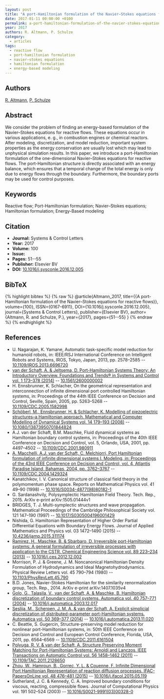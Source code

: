 ```yaml
---
layout: post
title: "A port-Hamiltonian formulation of the Navier–Stokes equations for reactive flows"
date: 2017-01-11 00:00:00 +0100
permalink: a-port-hamiltonian-formulation-of-the-navier-stokes-equations-for-reactive-flows
year: 2017
authors: R. Altmann, P. Schulze
category:
  - articles
tags:
  - reactive flow
  - port-hamiltonian formulation
  - navier–stokes equations
  - hamiltonian formulation
  - energy-based modeling
---
```

 
## Authors
[R. Altmann](authors/r_altmann), [P. Schulze](authors/philipp_schulze)
 
## Abstract
We consider the problem of finding an energy-based formulation of the Navier–Stokes equations for reactive flows. These equations occur in various applications, e. g., in combustion engines or chemical reactors. After modeling, discretization, and model reduction, important system properties as the energy conservation are usually lost which may lead to unphysical simulation results. In this paper, we introduce a port-Hamiltonian formulation of the one-dimensional Navier–Stokes equations for reactive flows. The port-Hamiltonian structure is directly associated with an energy balance, which ensures that a temporal change of the total energy is only due to energy flows through the boundary. Furthermore, the boundary ports may be used for control purposes.
 
## Keywords
Reactive flow; Port-Hamiltonian formulation; Navier–Stokes equations; Hamiltonian formulation; Energy-Based modeling
 
## Citation
- **Journal:** Systems &amp; Control Letters
- **Year:** 2017
- **Volume:** 100
- **Issue:** 
- **Pages:** 51--55
- **Publisher:** Elsevier BV
- **DOI:** [10.1016/j.sysconle.2016.12.005](https://doi.org/10.1016/j.sysconle.2016.12.005)
 
## BibTeX
{% highlight bibtex %}
{% raw %}
@article{Altmann_2017,
  title={{A port-Hamiltonian formulation of the Navier–Stokes equations for reactive flows}},
  volume={100},
  ISSN={0167-6911},
  DOI={10.1016/j.sysconle.2016.12.005},
  journal={Systems &amp; Control Letters},
  publisher={Elsevier BV},
  author={Altmann, R. and Schulze, P.},
  year={2017},
  pages={51--55}
}
{% endraw %}
{% endhighlight %}
 
## References
- U. Nagarajan, K. Yamane, Automatic task-specific model reduction for humanoid robots, in: IEEE/RSJ International Conference on Intelligent Robots and Systems, IROS, Tokyo, Japan, 2013, pp. 2578–2585 -- [10.1109/IROS.2013.6696720](https://doi.org/10.1109/IROS.2013.6696720)
- [van der Schaft, A. & Jeltsema, D. Port-Hamiltonian Systems Theory: An Introductory Overview. Foundations and Trends® in Systems and Control vol. 1 173–378 (2014)](port-hamiltonian-systems-theory-an-introductory-overview-journal) -- [10.1561/2600000002](https://doi.org/10.1561/2600000002)
- H. Ennsbrunner, K. Schlacher, On the geometrical representation and interconnection of infinite dimensional port controlled Hamiltonian systems, in: Proceedings of the 44th IEEE Conference on Decision and Control, Seville, Spain, 2005, pp. 5263–5268 -- [10.1109/CDC.2005.1582998](https://doi.org/10.1109/CDC.2005.1582998)
- [Schöberl, M., Ennsbrunner, H. & Schlacher, K. Modelling of piezoelectric structures–a Hamiltonian approach. Mathematical and Computer Modelling of Dynamical Systems vol. 14 179–193 (2008)](modelling-of-piezoelectric-structures-a-hamiltonian-approach) -- [10.1080/13873950701844824](https://doi.org/10.1080/13873950701844824)
- A.J. van der Schaft, B.M. Maschke, Fluid dynamical systems as Hamiltonian boundary control systems, in: Proceedings of the 40th IEEE Conference on Decision and Control, vol. 5, Orlando, USA, 2001, pp. 4497–4502 -- [10.1109/CDC.2001.980911](https://doi.org/10.1109/CDC.2001.980911)
- [A. Macchelli, A.J. van der Schaft, C. Melchiorri, Port Hamiltonian formulation of infinite dimensional systems I. Modeling, in: Proceedings of the 43rd IEEE Conference on Decision and Control, vol. 4, Atlantis Paradise Island, Bahamas, 2004, pp. 3762–3767](port-hamiltonian-formulation-of-infinite-dimensional-systems-i-modeling) -- [10.1109/CDC.2004.1429324](https://doi.org/10.1109/CDC.2004.1429324)
- Kanatchikov, I. V. Canonical structure of classical field theory in the polymomentum phase space. Reports on Mathematical Physics vol. 41 49–90 (1998) -- [10.1016/S0034-4877(98)80182-1](https://doi.org/10.1016/S0034-4877(98)80182-1)
- G. Sardanashvily, Polysymplectic Hamiltonian Field Theory. Tech. Rep., 2015. ArXiv e-print arXiv:1505.01444v1
- BRIDGES, T. J. Multi-symplectic structures and wave propagation. Mathematical Proceedings of the Cambridge Philosophical Society vol. 121 147–190 (1997) -- [10.1017/S0305004196001429](https://doi.org/10.1017/S0305004196001429)
- Nishida, G. Hamiltonian Representation of Higher Order Partial Differential Equations with Boundary Energy Flows. Journal of Applied Mathematics and Physics vol. 03 1472–1490 (2015) -- [10.4236/jamp.2015.311174](https://doi.org/10.4236/jamp.2015.311174)
- [Ramirez, H., Maschke, B. & Sbarbaro, D. Irreversible port-Hamiltonian systems: A general formulation of irreversible processes with application to the CSTR. Chemical Engineering Science vol. 89 223–234 (2013)](irreversible-port-hamiltonian-systems-a-general-formulation-of-irreversible-processes-with-application-to-the-cstr) -- [10.1016/j.ces.2012.12.002](https://doi.org/10.1016/j.ces.2012.12.002)
- Morrison, P. J. & Greene, J. M. Noncanonical Hamiltonian Density Formulation of Hydrodynamics and Ideal Magnetohydrodynamics. Physical Review Letters vol. 45 790–794 (1980) -- [10.1103/PhysRevLett.45.790](https://doi.org/10.1103/PhysRevLett.45.790)
- B.D. Jones, Navier-Stokes Hamiltonian for the similarity renormalization group, Tech. Rep., 2014. ArXiv e-print arXiv:1407.1035v4
- [Golo, G., Talasila, V., van der Schaft, A. & Maschke, B. Hamiltonian discretization of boundary control systems. Automatica vol. 40 757–771 (2004)](hamiltonian-discretization-of-boundary-control-systems) -- [10.1016/j.automatica.2003.12.017](https://doi.org/10.1016/j.automatica.2003.12.017)
- [Seslija, M., Scherpen, J. M. A. & van der Schaft, A. Explicit simplicial discretization of distributed-parameter port-Hamiltonian systems. Automatica vol. 50 369–377 (2014)](explicit-simplicial-discretization-of-distributed-parameter-port-hamiltonian-systems) -- [10.1016/j.automatica.2013.11.020](https://doi.org/10.1016/j.automatica.2013.11.020)
- C. Beattie, S. Gugercin, Structure-preserving model reduction for nonlinear port-Hamiltonian systems, in: 50th IEEE Conference on Decision and Control and European Control Conference, Florida, USA, 2011, pp. 6564–6569 -- [10.1109/CDC.2011.6161504](https://doi.org/10.1109/CDC.2011.6161504)
- [Polyuga, R. V. & van der Schaft, A. Structure Preserving Moment Matching for Port-Hamiltonian Systems: Arnoldi and Lanczos. IEEE Transactions on Automatic Control vol. 56 1458–1462 (2011)](structure-preserving-moment-matching-for-port-hamiltonian-systems-arnoldi-and-lanczos) -- [10.1109/TAC.2011.2128650](https://doi.org/10.1109/TAC.2011.2128650)
- [Zhou, W., Hamroun, B., Gorrec, Y. L. & Couenne, F. Infinite Dimensional Port Hamiltonian Representation of reaction diffusion processes. IFAC-PapersOnLine vol. 48 476–481 (2015)](infinite-dimensional-port-hamiltonian-representation-of-reaction-diffusion-processes) -- [10.1016/j.ifacol.2015.05.119](https://doi.org/10.1016/j.ifacol.2015.05.119)
- Sutherland, J. C. & Kennedy, C. A. Improved boundary conditions for viscous, reacting, compressible flows. Journal of Computational Physics vol. 191 502–524 (2003) -- [10.1016/S0021-9991(03)00328-0](https://doi.org/10.1016/S0021-9991(03)00328-0)

